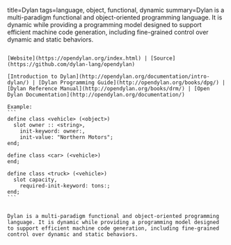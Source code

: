 title=Dylan
tags=language, object, functional, dynamic
summary=Dylan is a multi-paradigm functional and object-oriented programming language. It is dynamic while providing a programming model designed to support efficient machine code generation, including fine-grained control over dynamic and static behaviors.
~~~~~~

[Website](https://opendylan.org/index.html) | [Source](https://github.com/dylan-lang/opendylan)

[Introduction to Dylan](http://opendylan.org/documentation/intro-dylan/) | [Dylan Programming Guide](http://opendylan.org/books/dpg/) | [Dylan Reference Manual](http://opendylan.org/books/drm/) | [Open Dylan Documentation](http://opendylan.org/documentation/)

Example:
```
define class <vehicle> (<object>)
  slot owner :: <string>,
    init-keyword: owner:,
    init-value: "Northern Motors";
end;

define class <car> (<vehicle>)
end;

define class <truck> (<vehicle>)
  slot capacity,
    required-init-keyword: tons:;
end;
```


Dylan is a multi-paradigm functional and object-oriented programming language. It is dynamic while providing a programming model designed to support efficient machine code generation, including fine-grained control over dynamic and static behaviors.
